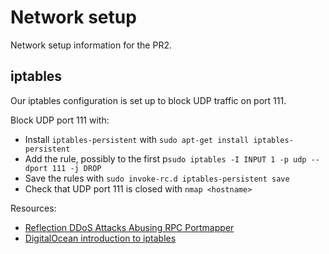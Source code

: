 # Network setup
Network setup information for the PR2.

## iptables
Our iptables configuration is set up to block UDP traffic on port 111.

Block UDP port 111 with:
- Install `iptables-persistent` with `sudo apt-get install iptables-persistent`
- Add the rule, possibly to the first p`sudo iptables -I INPUT 1 -p udp --dport 111 -j DROP`
- Save the rules with `sudo invoke-rc.d iptables-persistent save`
- Check that UDP port 111 is closed with `nmap <hostname>`

Resources:
- [Reflection DDoS Attacks Abusing RPC Portmapper](https://threatpost.com/reflection-ddos-attacks-abusing-rpc-portmapper/114318/)
- [DigitalOcean introduction to iptables](https://www.digitalocean.com/community/tutorials/how-to-set-up-a-firewall-using-iptables-on-ubuntu-14-04)
